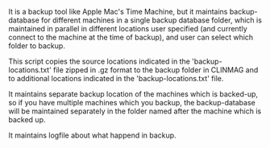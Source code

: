 It is a backup tool like Apple Mac's Time Machine, but it maintains backup-database for different machines in a single backup database folder, which is maintained in parallel in different locations user specified (and currently connect to the machine at the time of backup), and user can select which folder to backup.

This script copies the source locations indicated in the 'backup-locations.txt' file zipped in .gz format to the backup folder in CLINMAG and to additional locations indicated in the 'backup-locations.txt' file.

It maintains separate backup location of the machines which is backed-up, so if you have multiple machines which you backup, the backup-database will be maintained separately in the folder named after the machine which is backed up.

It maintains logfile about what happend in backup.